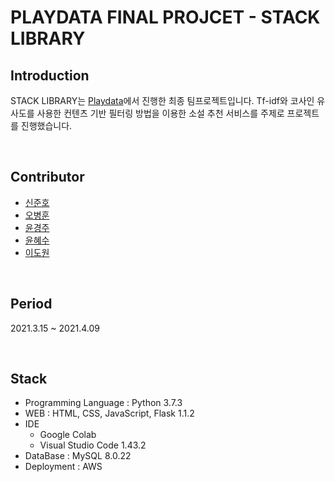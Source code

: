 # PLAYDATA FINAL PROJCET - STACK LIBRARY

## Introduction

STACK LIBRARY는 [Playdata](https://playdata.io/)에서 진행한 최종 팀프로젝트입니다. Tf-idf와 코사인 유사도를 사용한 컨텐츠 기반 필터링 방법을 이용한 소설 추천 서비스를 주제로 프로젝트를 진행했습니다.

</br>

## Contributor

- [신준호](https://github.com/ggwnsghgg)
- [오병훈](https://github.com/OHBEYOUNGHUN)
- [윤경주](https://github.com/GraceYoon281)
- [윤혜수](https://github.com/YHS20)
- [이도원](https://github.com/2dowon)

</br>

## Period

2021.3.15 ~ 2021.4.09

</br>

## Stack

- Programming Language : Python 3.7.3
- WEB : HTML, CSS, JavaScript, Flask 1.1.2
- IDE
  - Google Colab
  - Visual Studio Code 1.43.2
- DataBase : MySQL 8.0.22
- Deployment : AWS
